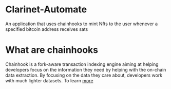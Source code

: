 # Clarinet-Automate
An application that uses chainhooks to mint Nfts to the user whenever a specified bitcoin address receives sats

# What are chainhooks
Chainhook is a fork-aware transaction indexing engine aiming at helping developers focus on the information they need by helping with the on-chain data extraction. By focusing on the data they care about, developers work with much lighter datasets. To learn <a href="https://docs.hiro.so/chainhooks/overview">more</a>
